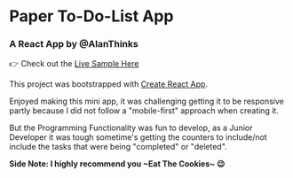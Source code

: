 # Paper To-Do-List App

### A React App by @AlanThinks

👉 Check out the [Live Sample Here](http://alanthinks.github.io/projects/paper-to-do-list-app/index.html)

This project was bootstrapped with [Create React App](https://github.com/facebookincubator/create-react-app).

Enjoyed making this mini app, it was challenging getting it to be responsive partly because I did not follow a "mobile-first" approach when creating it.

But the Programming Functionality was fun to develop, as a Junior Developer it was tough sometime's getting the counters to include/not include the tasks that were being "completed" or "deleted".

**Side Note: I highly recommend you ~Eat The Cookies~ 😉**
